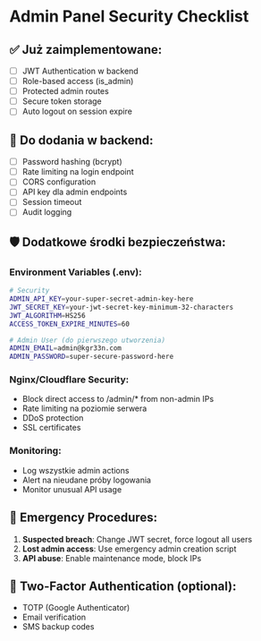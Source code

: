 # Admin Panel Security Checklist

## ✅ Już zaimplementowane:
- [ ] JWT Authentication w backend
- [ ] Role-based access (is_admin)
- [ ] Protected admin routes
- [ ] Secure token storage
- [ ] Auto logout on session expire

## 🔧 Do dodania w backend:
- [ ] Password hashing (bcrypt)
- [ ] Rate limiting na login endpoint
- [ ] CORS configuration
- [ ] API key dla admin endpoints
- [ ] Session timeout
- [ ] Audit logging

## 🛡️ Dodatkowe środki bezpieczeństwa:

### Environment Variables (.env):
```bash
# Security
ADMIN_API_KEY=your-super-secret-admin-key-here
JWT_SECRET_KEY=your-jwt-secret-key-minimum-32-characters
JWT_ALGORITHM=HS256
ACCESS_TOKEN_EXPIRE_MINUTES=60

# Admin User (do pierwszego utworzenia)
ADMIN_EMAIL=admin@kgr33n.com
ADMIN_PASSWORD=super-secure-password-here
```

### Nginx/Cloudflare Security:
- Block direct access to /admin/* from non-admin IPs
- Rate limiting na poziomie serwera
- DDoS protection
- SSL certificates

### Monitoring:
- Log wszystkie admin actions
- Alert na nieudane próby logowania
- Monitor unusual API usage

## 🚨 Emergency Procedures:
1. **Suspected breach**: Change JWT secret, force logout all users
2. **Lost admin access**: Use emergency admin creation script
3. **API abuse**: Enable maintenance mode, block IPs

## 📱 Two-Factor Authentication (optional):
- TOTP (Google Authenticator)
- Email verification
- SMS backup codes
